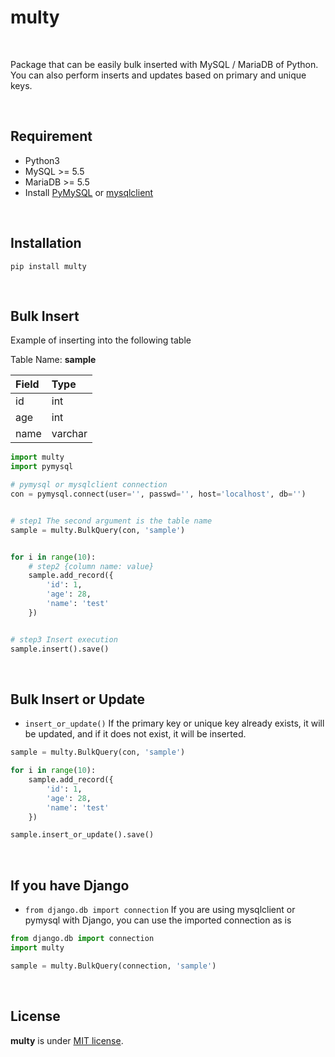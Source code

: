 # multy

<br>

Package that can be easily bulk inserted with MySQL / MariaDB of Python.
You can also perform inserts and updates based on primary and unique keys.

<br>

## Requirement

- Python3
- MySQL >= 5.5
- MariaDB >= 5.5
- Install [PyMySQL](https://github.com/PyMySQL/PyMySQL) or [mysqlclient](https://github.com/PyMySQL/mysqlclient-python)

<br>

## Installation

```
pip install multy
```

<br>

## Bulk Insert

Example of inserting into the following table


Table Name: **sample**

|Field|Type|
|:----|:----|
|id|int|
|age|int|
|name|varchar|

```python
import multy
import pymysql

# pymysql or mysqlclient connection
con = pymysql.connect(user='', passwd='', host='localhost', db='')


# step1 The second argument is the table name
sample = multy.BulkQuery(con, 'sample')


for i in range(10):
    # step2 {column name: value}
    sample.add_record({
        'id': 1,
        'age': 28,
        'name': 'test'
    })


# step3 Insert execution
sample.insert().save()

```

<br>

## Bulk Insert or Update
- `insert_or_update()`
If the primary key or unique key already exists, it will be updated, and if it does not exist, it will be inserted.

```python
sample = multy.BulkQuery(con, 'sample')

for i in range(10):
    sample.add_record({
        'id': 1,
        'age': 28,
        'name': 'test'
    })

sample.insert_or_update().save()
```

<br>


## If you have Django

- `from django.db import connection`
If you are using mysqlclient or pymysql with Django, you can use the imported connection as is

```python
from django.db import connection
import multy

sample = multy.BulkQuery(connection, 'sample')
```


<br>

## License

**multy** is under [MIT license](https://en.wikipedia.org/wiki/MIT_License).

